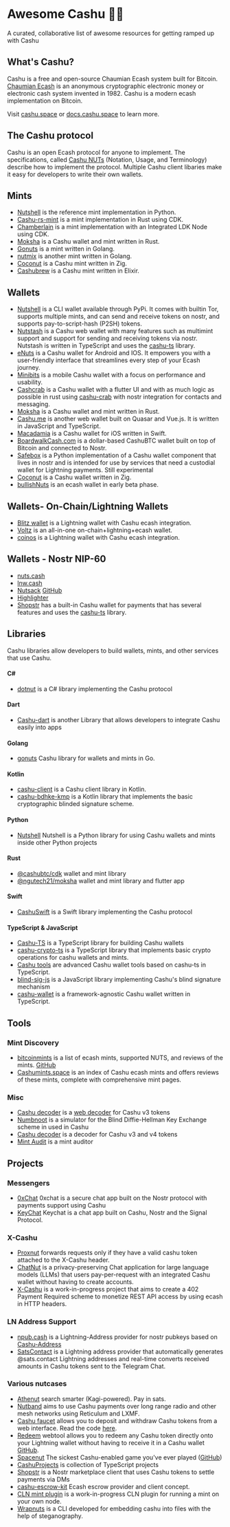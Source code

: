 # Awesome Cashu 🥜✨

A curated, collaborative list of awesome resources for getting ramped up with Cashu

## What's Cashu?

Cashu is a free and open-source Chaumian Ecash system built for Bitcoin. [Chaumian Ecash](https://en.wikipedia.org/wiki/Ecash) is an anonymous cryptographic electronic money or electronic cash system invented in 1982. Cashu is a modern ecash implementation on Bitcoin.

Visit [cashu.space](https://cashu.space/) or [docs.cashu.space](https://docs.cashu.space/) to learn more.

## The Cashu protocol

Cashu is an open Ecash protocol for anyone to implement. The specifications, called [Cashu NUTs](https://github.com/cashubtc/nuts) (Notation, Usage, and Terminology) describe how to implement the protocol. Multiple Cashu client libaries make it easy for developers to write their own wallets.

## Mints

- [Nutshell](https://github.com/cashubtc/nutshell) is the reference mint implementation in Python.
- [Cashu-rs-mint](https://github.com/thesimplekid/cashu-rs-mint) is a mint implementation in Rust using CDK.
- [Chamberlain](https://github.com/sovereign-app/chamberlain) is a mint implementation with an Integrated LDK Node using CDK.
- [Moksha](https://github.com/ngutech21/moksha) is a Cashu wallet and mint written in Rust.
- [Gonuts](https://github.com/elnosh/gonuts) is a mint written in Golang.
- [nutmix](https://github.com/lescuer97/nutmix) is another mint written in Golang.
- [Coconut](https://github.com/zig-bitcoin/coconut) is a Cashu mint written in Zig.
- [Cashubrew](https://github.com/AbdelStark/gakimint) is a Cashu mint written in Elixir.

## Wallets

- [Nutshell](https://github.com/cashubtc/nutshell) is a CLI wallet available through PyPi. It comes with builtin Tor, supports multiple mints, and can send and receive tokens on nostr, and supports pay-to-script-hash (P2SH) tokens.
- [Nutstash](https://nutstash.app/) is a Cashu web wallet with many features such as multimint support and support for sending and receiving tokens via nostr. Nutstash is written in TypeScript and uses the [cashu-ts](https://github.com/cashubtc/cashu-ts) library.
- [eNuts](https://enuts.cash) is a Cashu wallet for Android and IOS. It empowers you with a user-friendly interface that streamlines every step of your Ecash journey.
- [Minibits](https://github.com/minibits-cash/minibits_wallet) is a mobile Cashu wallet with a focus on performance and usability.
- [Cashcrab](https://github.com/thesimplekid/cashcrab) is a Cashu wallet with a flutter UI and with as much logic as possible in rust using [cashu-crab](https://github.com/thesimplekid/cashu-crab) with nostr integration for contacts and messaging.
- [Moksha](https://github.com/ngutech21/moksha) is a Cashu wallet and mint written in Rust.
- [Cashu.me](http://cashu.me/) is another web wallet built on Quasar and Vue.js. It is written in JavaScript and TypeScript.
- [Macadamia](https://github.com/zeugmaster/macadamia) is a Cashu wallet for iOS written in Swift.
- [BoardwalkCash.com](https://boardwalkcash.com/setup) is a dollar-based CashuBTC wallet built on top of Bitcoin and connected to Nostr.
- [Safebox](https://github.com/trbouma/safebox) is a Python implementation of a Cashu wallet component that lives in nostr and is intended for use by services that need a custodial wallet for Lightning payments. Still experimental
- [Coconut](https://github.com/zig-bitcoin/coconut) is a Cashu wallet written in Zig. 
- [bullishNuts](https://bullishnuts.cash) is an ecash wallet in early beta phase.

## Wallets- On-Chain/Lightning Wallets 
- [Blitz wallet](blitz-wallet.com) is a Lightning wallet with Cashu ecash integration.
- [Voltz](https://www.lnvoltz.xyz/) is an all-in-one on-chain+lightning+ecash wallet.
- [coinos](https://coinos.io) is a Lightning wallet with Cashu ecash integration.

## Wallets - Nostr NIP-60
- [nuts.cash](https://nostrudel.ninja/#/n/note1uz24vj73vq5w47qv8ypzye0edllks7zu308u87hy4hz3j3h6evnsegmw94)
- [lnw.cash](https://lnw.cash)
- [Nutsack](https://nutsack.me) [GitHub](https://github.com/pablof7z/nutsack)
- [Highlighter](https://highlighter.com/)
- [Shopstr](https://shopstr.store/wallet) has a built-in Cashu wallet for payments that has several features and uses the [cashu-ts](https://github.com/cashubtc/cashu-ts) library.

## Libraries

Cashu libraries allow developers to build wallets, mints, and other services that use Cashu.

#### C#
- [dotnut](https://github.com/Kukks/DotNut) is a C# library implementing the Cashu protocol


#### Dart

- [Cashu-dart](https://github.com/0xchat-app/cashu-dart) is another Library that allows developers to integrate Cashu easily into apps


#### Golang

- [gonuts](https://github.com/elnosh/gonuts) Cashu library for wallets and mints in Go.

#### Kotlin

- [cashu-client](https://github.com/thunderbiscuit/cashu-client) is a Cashu client library in Kotlin.
- [cashu-bdhke-kmp](https://github.com/gandlafbtc/cashu-bdhke-kmp) is a Kotlin library that implements the basic cryptographic blinded signature scheme.

#### Python

- [Nutshell](https://github.com/cashubtc/cashu) Nutshell is a Python library for using Cashu wallets and mints inside other Python projects

#### Rust

- [@cashubtc/cdk](https://github.com/cashubtc/cdk) wallet and mint library
- [@ngutech21/moksha](https://github.com/ngutech21/moksha) wallet and mint library and flutter app

#### Swift
- [CashuSwift](https://github.com/zeugmaster/CashuSwift) is a Swift library implementing the Cashu protocol

#### TypeScript & JavaScript

- [Cashu-TS](https://github.com/cashubtc/cashu-ts) is a TypeScript library for building Cashu wallets
- [cashu-crypto-ts](https://github.com/cashubtc/cashu-crypto-ts) is a TypeScript library that implements basic crypto operations for cashu wallets and mints.
- [Cashu tools](https://github.com/gandlafbtc/cashu-tools) are advanced Cashu wallet tools based on cashu-ts in TypeScript.
- [blind-sig-js](https://github.com/supertestnet/blind-sig-js) is a JavaScript library implementing Cashu's blind signature mechanism
- [cashu-wallet](https://github.com/ebrakke/cashu-wallet) is a framework-agnostic Cashu wallet written in TypeScript.


## Tools

### Mint Discovery
- [bitcoinmints](http://bitcoinmints.com) is a list of ecash mints, supported NUTS, and reviews of the mints.  [GitHub](https://github.com/MakePrisms/bitcoinmints)
- [Cashumints.space](https://Cashumints.space) is an index of Cashu ecash mints and offers reviews of these mints, complete with comprehensive mint pages.
### Misc
- [Cashu decoder](https://github.com/nostrapps/cashu/) is a [web decoder](https://nostrapps.github.io/cashu) for Cashu v3 tokens
- [Numbnoot](https://numbnoot.gandlaf.com) is a simulator for the Blind Diffie-Hellman Key Exchange scheme in used in Cashu
- [Cashu decoder](https://nutcoder.netlify.app/) is a decoder for Cashu v3 and v4 tokens
- [Mint Audit](https://audit.8333.space/) is a mint auditor
   
## Projects
### Messengers
- [0xChat](https://github.com/0xchat-app) 0xchat is a secure chat app built on the Nostr protocol with payments support using Cashu
- [KeyChat](https://github.com/keychat-io/keychat-app) Keychat is a chat app built on Cashu, Nostr and the Signal Protocol.

### X-Cashu
- [Proxnut](https://github.com/gandlafbtc/proxnut)  forwards requests only if they have a valid cashu token attached to the X-Cashu header.
- [ChatNut](https://chatnut.sparkpay.pt/) is a privacy-preserving Chat application for large language models (LLMs) that users pay-per-request with an integrated Cashu wallet without having to create accounts.
- [X-Cashu](https://github.com/callebtc/xcashu) is a work-in-progress project that aims to create a 402 Payment Required scheme to monetize REST API access by using ecash in HTTP headers.

### LN Address Support
- [npub.cash](https://npub.cash) is a Lightning-Address provider for nostr pubkeys based on [Cashu-Address](https://github.com/lightning-digital-entertainment/cashu-address)
- [SatsContact](https://github.com/massmux/SatsContact) is a Lightning address provider that automatically generates @sats.contact Lightning addresses and real-time converts received amounts in Cashu tokens sent to the Telegram Chat.
  
### Various nutcases
- [Athenut](https://athenut.com/) search smarter (Kagi-powered). Pay in sats.
- [Nutband](https://github.com/jooray/nutband) aims to use Cashu payments over long range radio and other mesh networks using Reticulum and LXMF.
- [Cashu faucet](https://www.gandlaf.com/faucet/anarchy) allows you to deposit and withdraw Cashu tokens from a web interface. Read the code [here](https://github.com/gandlafbtc/cashu-faucet).
- [Redeem](https://redeem.cashu.me/) webtool allows you to redeem any Cashu token directly onto your Lightning wallet without having to receive it in a Cashu wallet [GitHub](https://github.com/cashubtc/cashu-redeem).
- [Spacenut](https://spacenut.nutstash.app) The sickest Cashu-enabled game you've ever played ([GitHub](https://github.com/gandlafbtc/spacenut))
- [CashuProjects](https://github.com/CashuProjects) is collection of TypeScript projects
- [Shopstr](https://shopstr.store) is a Nostr marketplace client that uses Cashu tokens to settle payments via DMs
- [cashu-escrow-kit](https://github.com/f321x/cashu-escrow-kit) Ecash escrow provider and client concept.
- [CLN mint plugin](https://github.com/gudnuf/cln_pyshu_mint) is a work-in-progress CLN plugin for running a mint on your own node.
- [Wrapnuts](https://github.com/wrapnuts/wrapnuts/tree/main) is a CLI developed for embedding cashu into files with the help of steganography.




 

